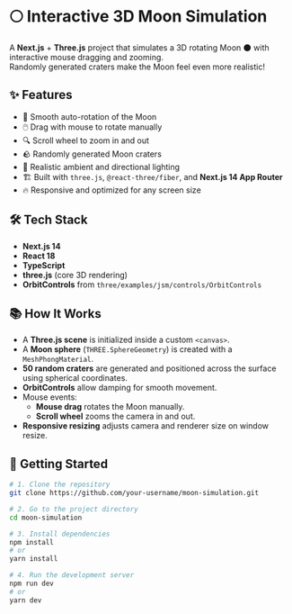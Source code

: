 # 🌕 Interactive 3D Moon Simulation

A **Next.js** + **Three.js** project that simulates a 3D rotating Moon 🌑 with interactive mouse dragging and zooming.  
Randomly generated craters make the Moon feel even more realistic!


## ✨ Features

- 🎯 Smooth auto-rotation of the Moon
- 🖱️ Drag with mouse to rotate manually
- 🔍 Scroll wheel to zoom in and out
- 🪨 Randomly generated Moon craters
- 🌌 Realistic ambient and directional lighting
- 🏗️ Built with `three.js`, `@react-three/fiber`, and **Next.js 14 App Router**
- 🔥 Responsive and optimized for any screen size


## 🛠️ Tech Stack

- **Next.js 14**
- **React 18**
- **TypeScript**
- **three.js** (core 3D rendering)
- **OrbitControls** from `three/examples/jsm/controls/OrbitControls`



## 📚 How It Works

- A **Three.js scene** is initialized inside a custom `<canvas>`.
- A **Moon sphere** (`THREE.SphereGeometry`) is created with a `MeshPhongMaterial`.
- **50 random craters** are generated and positioned across the surface using spherical coordinates.
- **OrbitControls** allow damping for smooth movement.
- Mouse events:
  - **Mouse drag** rotates the Moon manually.
  - **Scroll wheel** zooms the camera in and out.
- **Responsive resizing** adjusts camera and renderer size on window resize.


## 🚀 Getting Started

```bash
# 1. Clone the repository
git clone https://github.com/your-username/moon-simulation.git

# 2. Go to the project directory
cd moon-simulation

# 3. Install dependencies
npm install
# or
yarn install

# 4. Run the development server
npm run dev
# or
yarn dev
